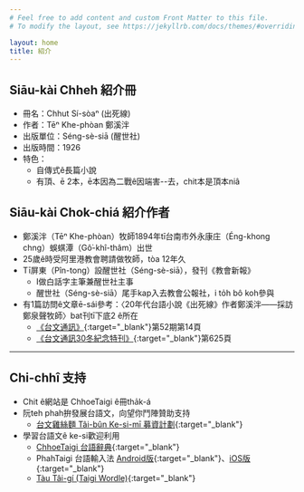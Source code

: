 ```yaml
---
# Feel free to add content and custom Front Matter to this file.
# To modify the layout, see https://jekyllrb.com/docs/themes/#overriding-theme-defaults

layout: home
title: 紹介
---
```


## Siāu-kài Chheh 紹介冊
- 冊名：Chhut Sí-sòaⁿ (出死線)
- 作者：Tēⁿ Khe-phòan 鄭溪泮
- 出版單位：Séng-sè-siā (醒世社)
- 出版時間：1926
- 特色：
  - 自傳式ê長篇小說
  - 有頂、ē 2本，ē本因為二戰ê因端害--去，chit本是頂本niâ

## Siāu-kài Chok-chiá 紹介作者
- 鄭溪泮（Tēⁿ Khe-phòan）牧師1894年tī台南市外永康庄（Éng-khong chng）蜈蜞潭（Gô͘-khî-thâm）出世
- 25歲ê時受阿里港教會聘請做牧師，tòa 12年久
- Tī屏東（Pîn-tong）設醒世社（Séng-sè-siā），發刊《教會新報》
  - I做白話字主筆兼醒世社主事
  - 醒世社（Séng-sè-siā）尾手kap入去教會公報社，i to̍h bô koh參與
- 有1篇訪問ê文章ē-sái參考：〈20年代台語小說《出死線》作者鄭溪泮——採訪鄭泉聲牧師〉bat刊tī下底2 ê所在
  - [《台文通訊》](https://taibunthongsin.taigi.info/){:target="_blank"}第52期第14頁
  - [《台文通訊30冬紀念特刊》](https://www.pcstore.com.tw/haiang/M83134430.htm){:target="_blank"}第625頁

---
## Chi-chhî 支持
- Chit ê網站是 ChhoeTaigi ê冊tha̍k-á
- 阮teh phah拚發展台語文，向望你鬥陣贊助支持
  - [台文雞絲麵 Tâi-bûn Ke-si-mī 募資計劃](https://r.zecz.ec/JiZo){:target="_blank"}
- 學習台語文ê ke-si歡迎利用
  - [ChhoeTaigi 台語辭典](https://chhoe.taigi.info/){:target="_blank"}
  - PhahTaigi 台語輸入法 [Android版](http://bit.ly/PhahTaigi-Android){:target="_blank"}、[iOS版](http://bit.ly/PhahTaigi-iOS){:target="_blank"}
  - [Tàu Tâi-gí (Taigi Wordle)](https://tau.taigi.info/){:target="_blank"}